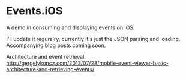 Events.iOS
==========

A demo in consuming and displaying events on iOS.

I'll update it reguralry, currently it's just the JSON parsing and loading.
Accompanying blog posts coming soon.

Architecture and event retrieval:
http://gergelykoncz.com/2013/07/28/mobile-event-viewer-basic-architecture-and-retrieving-events/
